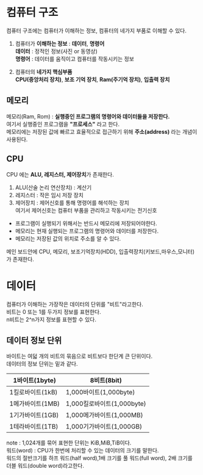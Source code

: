 # 컴퓨터 구조

컴퓨터 구조에는 컴퓨터가 이해하는 정보, 컴퓨터의 네가지 부품로 이해할 수 있다.      

1. 컴퓨터가 **이해하는 정보** : **데이터**, **명령어**  
        **데이터** : 정적인 정보(사진 or 동영상)  
        **명령어** : 데이터를 움직이고 컴퓨터를 작동시키는 정보    
  
2. 컴퓨터의 **네가지 핵심부품**   
    **CPU(중앙처리 장치)**, **보조 기억 장치**, **Ram(주기억 장치)**, **입출력 장치**  

## 메모리

메모리(Ram, Rom) : **실행중인 프로그램의 명령어와 데이터들을 저장한다.**  
여기서 실행중인 프로그램을 **"프로세스"** 라고 한다.  
메모리에는 저장된 값에 빠르고 효율적으로 접근하기 위해 **주소(address)** 라는 개념이 사용된다.  

## CPU

CPU 에는 **ALU, 레지스터, 제어장치**가 존재한다.   

1. ALU(산술 논리 연산장치) : 계산기  
2. 레지스터 : 작은 임시 저장 장치  
3. 제어장치 : 제어신호를 통해 명령어를 해석하는 장치  
    여기서 제어신호는 컴퓨터 부품을 관리하고 작동시키는 전기신호


+ 프로그램이 실행되기 위해서는 반드시 메모리에 저장되어야한다.
+ 메모리는 현재 실행되는 프로그램의 명령어와 데이터를 저장한다.
+ 메모리는 저장된 값의 위치로 주소를 알 수 있다.

메인 보드안에 CPU, 메모리, 보조기억장치(HDD), 입출력장치(키보드,마우스,모니터)가 존재한다.  






# 데이터

컴퓨터가 이해하는 가장작은 데이터의 단위를 "비트"라고한다.  
비트는 0 또는 1를 두가지 정보를 표현한다.  
n비트는 2^n가지 정보를 표현할 수 있다.  

## 데이터 정보 단위  

바이트는 여덟 개의 비트의 묶음으로 비트보다 한단계 큰 단위이다.  
데이터의 정보 단위는 밑과 같다.  

|1바이트(1byte)|8비트(8bit)|
|---|---|
|1킬로바이트(1kB)|1,000바이트(1,000byte)|
|1메가바이트(1MB)|1,000킬로바이트(1,000byte)|
|1기가바이트(1GB)|1,000메가바이트(1,000MB)|
|1테라바이트(1TB)|1,000기가바이트(1,000GB)|

note : 1,024개를 묶어 표현한 단위는 KiB,MiB,TiB이다.  
워드(word) :  CPU가 한번에 처리할 수 있는 데이터의 크기를 말한다.  
워드의 절반크기를 하프 워드(half word),1배 크기를 풀 워드(full word), 2배 크기를 더블 워드(double word)라고한다. 
  
